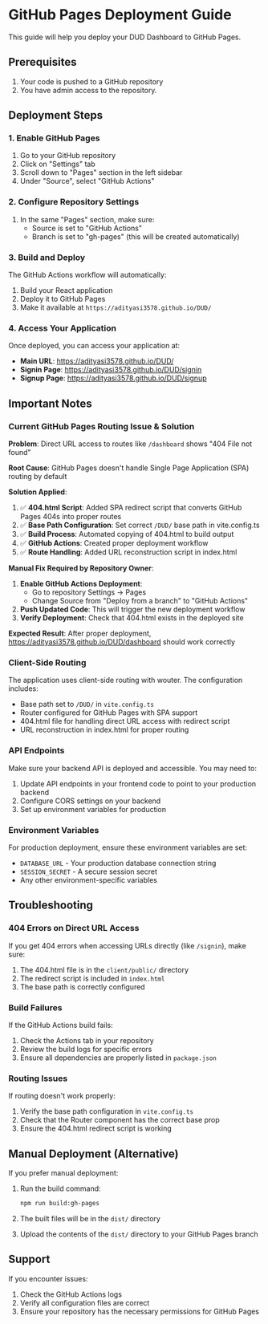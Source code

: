 # GitHub Pages Deployment Guide

This guide will help you deploy your DUD Dashboard to GitHub Pages.

## Prerequisites

1. Your code is pushed to a GitHub repository
2. You have admin access to the repository.

## Deployment Steps

### 1. Enable GitHub Pages

1. Go to your GitHub repository
2. Click on "Settings" tab
3. Scroll down to "Pages" section in the left sidebar
4. Under "Source", select "GitHub Actions"

### 2. Configure Repository Settings

1. In the same "Pages" section, make sure:
   - Source is set to "GitHub Actions"
   - Branch is set to "gh-pages" (this will be created automatically)

### 3. Build and Deploy

The GitHub Actions workflow will automatically:
1. Build your React application
2. Deploy it to GitHub Pages
3. Make it available at `https://adityasi3578.github.io/DUD/`

### 4. Access Your Application

Once deployed, you can access your application at:
- **Main URL**: https://adityasi3578.github.io/DUD/
- **Signin Page**: https://adityasi3578.github.io/DUD/signin
- **Signup Page**: https://adityasi3578.github.io/DUD/signup

## Important Notes

### Current GitHub Pages Routing Issue & Solution

**Problem**: Direct URL access to routes like `/dashboard` shows "404 File not found"

**Root Cause**: GitHub Pages doesn't handle Single Page Application (SPA) routing by default

**Solution Applied**:
1. ✅ **404.html Script**: Added SPA redirect script that converts GitHub Pages 404s into proper routes
2. ✅ **Base Path Configuration**: Set correct `/DUD/` base path in vite.config.ts 
3. ✅ **Build Process**: Automated copying of 404.html to build output
4. ✅ **GitHub Actions**: Created proper deployment workflow
5. ✅ **Route Handling**: Added URL reconstruction script in index.html

**Manual Fix Required by Repository Owner**:
1. **Enable GitHub Actions Deployment**:
   - Go to repository Settings → Pages
   - Change Source from "Deploy from a branch" to "GitHub Actions"
2. **Push Updated Code**: This will trigger the new deployment workflow
3. **Verify Deployment**: Check that 404.html exists in the deployed site

**Expected Result**: After proper deployment, https://adityasi3578.github.io/DUD/dashboard should work correctly

### Client-Side Routing
The application uses client-side routing with wouter. The configuration includes:
- Base path set to `/DUD/` in `vite.config.ts`
- Router configured for GitHub Pages with SPA support
- 404.html file for handling direct URL access with redirect script
- URL reconstruction in index.html for proper routing

### API Endpoints
Make sure your backend API is deployed and accessible. You may need to:
1. Update API endpoints in your frontend code to point to your production backend
2. Configure CORS settings on your backend
3. Set up environment variables for production

### Environment Variables
For production deployment, ensure these environment variables are set:
- `DATABASE_URL` - Your production database connection string
- `SESSION_SECRET` - A secure session secret
- Any other environment-specific variables

## Troubleshooting

### 404 Errors on Direct URL Access
If you get 404 errors when accessing URLs directly (like `/signin`), make sure:
1. The 404.html file is in the `client/public/` directory
2. The redirect script is included in `index.html`
3. The base path is correctly configured

### Build Failures
If the GitHub Actions build fails:
1. Check the Actions tab in your repository
2. Review the build logs for specific errors
3. Ensure all dependencies are properly listed in `package.json`

### Routing Issues
If routing doesn't work properly:
1. Verify the base path configuration in `vite.config.ts`
2. Check that the Router component has the correct base prop
3. Ensure the 404.html redirect script is working

## Manual Deployment (Alternative)

If you prefer manual deployment:

1. Run the build command:
   ```bash
   npm run build:gh-pages
   ```

2. The built files will be in the `dist/` directory

3. Upload the contents of the `dist/` directory to your GitHub Pages branch

## Support

If you encounter issues:
1. Check the GitHub Actions logs
2. Verify all configuration files are correct
3. Ensure your repository has the necessary permissions for GitHub Pages 